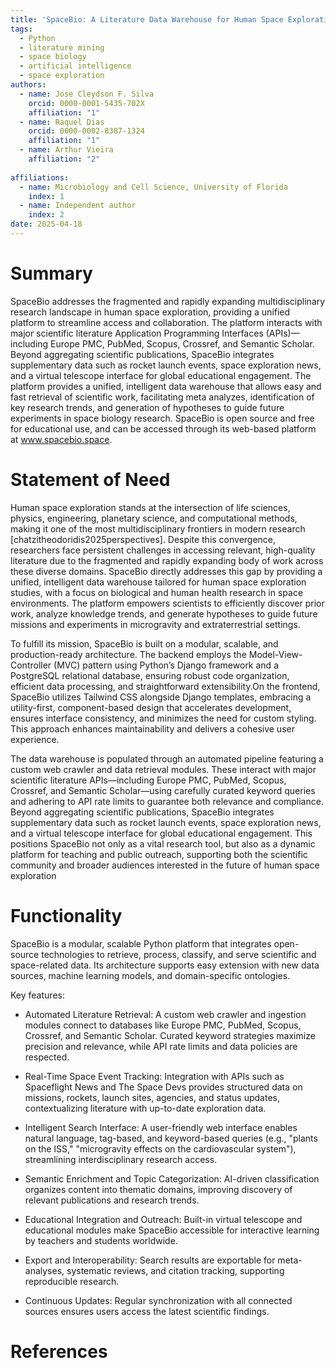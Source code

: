```yaml
---
title: 'SpaceBio: A Literature Data Warehouse for Human Space Exploration'
tags:
  - Python
  - literature mining
  - space biology
  - artificial intelligence
  - space exploration
authors:
  - name: Jose Cleydson F. Silva
    orcid: 0000-0001-5435-702X
    affiliation: "1"
  - name: Raquel Dias
    orcid: 0000-0002-8387-1324
    affiliation: "1"
  - name: Arthur Vieira
    affiliation: "2"
    
affiliations:
  - name: Microbiology and Cell Science, University of Florida
    index: 1
  - name: Independent author
    index: 2
date: 2025-04-18
---
```


# Summary

SpaceBio addresses the fragmented and rapidly expanding multidisciplinary research landscape in human space exploration, providing a unified platform to streamline access and collaboration. The platform interacts with major scientific literature Application Programming Interfaces (APIs)—including Europe PMC, PubMed, Scopus, Crossref, and Semantic Scholar. Beyond aggregating scientific publications, SpaceBio integrates supplementary data such as rocket launch events, space exploration news, and a virtual telescope interface for global educational engagement. The platform provides a unified, intelligent data warehouse that allows easy and fast retrieval of scientific work, facilitating meta analyzes, identification of key research trends, and generation of hypotheses to guide future experiments in space biology research. SpaceBio is open source and free for educational use, and can be accessed through its web-based platform at www.spacebio.space.

# Statement of Need

Human space exploration stands at the intersection of life sciences, physics, engineering, planetary science, and computational methods, making it one of the most multidisciplinary frontiers in modern research [chatzitheodoridis2025perspectives]. Despite this convergence, researchers face persistent challenges in accessing relevant, high-quality literature due to the fragmented and rapidly expanding body of work across these diverse domains. SpaceBio directly addresses this gap by providing a unified, intelligent data warehouse tailored for human space exploration studies, with a focus on biological and human health research in space environments. The platform empowers scientists to efficiently discover prior work, analyze knowledge trends, and generate hypotheses to guide future missions and experiments in microgravity and extraterrestrial settings.

To fulfill its mission, SpaceBio is built on a modular, scalable, and production-ready architecture. The backend employs the Model-View-Controller (MVC) pattern using Python’s Django framework and a PostgreSQL relational database, ensuring robust code organization, efficient data processing, and straightforward extensibility.On the frontend, SpaceBio utilizes Tailwind CSS alongside Django templates, embracing a utility-first, component-based design that accelerates development, ensures interface consistency, and minimizes the need for custom styling. This approach enhances maintainability and delivers a cohesive user experience.

The data warehouse is populated through an automated pipeline featuring a custom web crawler and data retrieval modules. These interact with major scientific literature APIs—including Europe PMC, PubMed, Scopus, Crossref, and Semantic Scholar—using carefully curated keyword queries and adhering to API rate limits to guarantee both relevance and compliance. Beyond aggregating scientific publications, SpaceBio integrates supplementary data such as rocket launch events, space exploration news, and a virtual telescope interface for global educational engagement. This positions SpaceBio not only as a vital research tool, but also as a dynamic platform for teaching and public outreach, supporting both the scientific community and broader audiences interested in the future of human space exploration

# Functionality

SpaceBio is a modular, scalable Python platform that integrates open-source technologies to retrieve, process, classify, and serve scientific and space-related data. Its architecture supports easy extension with new data sources, machine learning models, and domain-specific ontologies.

Key features:

  * Automated Literature Retrieval: A custom web crawler and ingestion modules connect to databases like Europe PMC, PubMed, Scopus, Crossref, and Semantic Scholar. Curated keyword strategies maximize precision and relevance, while API rate limits and data policies are respected.

  * Real-Time Space Event Tracking: Integration with APIs such as Spaceflight News and The Space Devs provides structured data on missions, rockets, launch sites, agencies, and status updates, contextualizing literature with up-to-date exploration data.

  * Intelligent Search Interface: A user-friendly web interface enables natural language, tag-based, and keyword-based queries (e.g., "plants on the ISS," "microgravity effects on the cardiovascular system"), streamlining interdisciplinary research access.

  * Semantic Enrichment and Topic Categorization: AI-driven classification organizes content into thematic domains, improving discovery of relevant publications and research trends.

  * Educational Integration and Outreach: Built-in virtual telescope and educational modules make SpaceBio accessible for interactive learning by teachers and students worldwide.

  * Export and Interoperability: Search results are exportable for meta-analyses, systematic reviews, and citation tracking, supporting reproducible research.

  * Continuous Updates: Regular synchronization with all connected sources ensures users access the latest scientific findings.

# References
